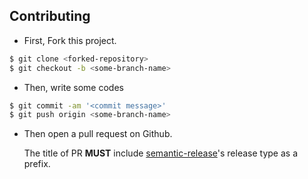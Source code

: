 ## Contributing

- First, Fork this project.

```sh
$ git clone <forked-repository>
$ git checkout -b <some-branch-name>
```
- Then, write some codes

```sh
$ git commit -am '<commit message>'
$ git push origin <some-branch-name>
```

- Then open a pull request on Github.

  The title of PR **MUST** include [semantic-release](https://github.com/semantic-release/semantic-release#commit-message-format)'s release type as a prefix.
